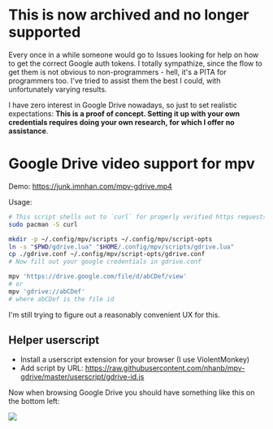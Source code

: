 # This is now archived and no longer supported

Every once in a while someone would go to Issues looking for help on how to get
the correct Google auth tokens. I totally sympathize, since the flow to get
them is not obvious to non-programmers - hell, it's a PITA for programmers too.
I've tried to assist them the best I could, with unfortunately varying results.

I have zero interest in Google Drive nowadays, so just to set realistic
expectations: **This is a proof of concept. Setting it up with your own
credentials requires doing your own research, for which I offer no
assistance**.

# Google Drive video support for mpv

Demo: https://junk.imnhan.com/mpv-gdrive.mp4

Usage:

```sh
# This script shells out to `curl` for properly verified https requests.
sudo pacman -S curl

mkdir -p ~/.config/mpv/scripts ~/.config/mpv/script-opts
ln -s "$PWD/gdrive.lua" "$HOME/.config/mpv/scripts/gdrive.lua"
cp ./gdrive.conf ~/.config/mpv/script-opts/gdrive.conf
# Now fill out your google credentials in gdrive.conf

mpv 'https://drive.google.com/file/d/abCDef/view'
# or
mpv 'gdrive://abCDef'
# where abCDef is the file id
```

I'm still trying to figure out a reasonably convenient UX for this.

## Helper userscript

- Install a userscript extension for your browser (I use ViolentMonkey)
- Add script by URL:
  https://raw.githubusercontent.com/nhanb/mpv-gdrive/master/userscript/gdrive-id.js

Now when browsing Google Drive you should have something like this on the
bottom left:

![](https://user-images.githubusercontent.com/1446315/79535328-4c868700-80a7-11ea-9750-77175d2928c8.png)
